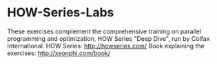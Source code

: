 # HOW-Series-Labs
These exercises complement the comprehensive training on parallel programming and optimization, HOW Series "Deep Dive", run by Colfax International.
HOW Series: http://howseries.com/
Book explaining the exercises: http://xeonphi.com/book/
